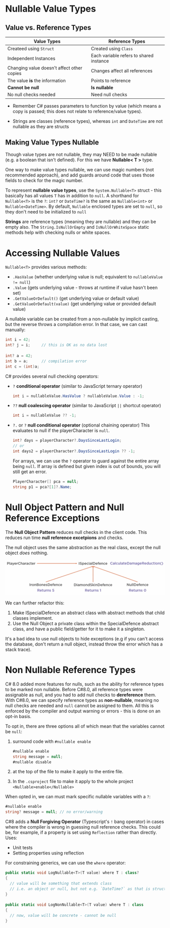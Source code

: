 # Nullable Value Types

## Value vs. Reference Types

| Value Types                                | Reference Types                         |
| ------------------------------------------ | --------------------------------------- |
| Createed using `Struct`                    | Created using `Class`                   |
| Independent Instances                      | Each variable refers to shared instance |
| Changing value doesn't affect other copies | Changes affect all references           |
| The value **is** the information           | Points to reference                     |
| **Cannot be null**                         | **Is nullable**                         |
| No null checks needed                      | Need null checks                        |

- Remember C# passes parameters to function by value (which means a copy is passed; this does not relate to reference/value types).

- Strings are classes (reference types), whereas `int` and `DateTime` are not nullable as they are structs

  

## Making Value Types Nullable

Though value types are not nullable, they may NEED to be made nullable (e.g. a boolean that isn't defined). For this we have **Nullable< T >** type.

One way to make value types nullable, we can use magic numbers (not recommended approach), and add guards around code that uses those fields to check for the magic number.

To represent **nullable value types**, use the `System.Nullable<T>` struct - this basically has all values `T` has in addition to `null`. A shorthand for `Nullable<T>` is the `?`: `int?` or `DateTime?` is the same as `Nullable<int>` or `Nullable<DateTime>`. By default, `Nullable` enclosed types are set to `null`, so they don't need to be initialized to `null`

**Strings** are reference types (meaning they are nullable) and they can be empty also. The `String.IsNullOrEmpty` and `IsNullOrWhiteSpace` static methods help with checking nulls or white spaces.



# Accessing Nullable Values

`Nullable<T>` provides various methods:

- `.HasValue`	(whether underlying value is null; equivalent to `nullableValue != null`)
- `.Value` (gets underlying value - throws at runtime if value hasn't been set)
- `.GetValueOrDefault()` (get underlying value or default value)
- `.GetValueOrDefault(value)` (get underlying value or provided default value)

A nullable variable can be created from a non-nullable by implicit casting, but the reverse throws a compilation error. In that case, we can cast manually:

```C#
int i = 42;
int? j = i;		// this is OK as no data lost

int? a = 42;
int b = a;		// compilation error
int c = (int)a;
```



C# provides several null checking operators:

- `?` **conditional operator** (similar to JavaScript ternary operator)

  ```C#
  int i = nullableValue.HasValue ? nullableValue.Value : -1;
  ```

- `??` **null coalescing operator** (similar to JavaScript `||` shortcut operator)

  ```C#
  int i = nullableValue ?? -1;
  ```

- `?.` or `?` **null conditional operator** (optional chaining operator)
  This evaluates to null if the playerCharacter is `null`.

  ```C#
  int? days = playerCharacter?.DaysSinceLastLogin;
  // or
  int days2 = playerCharacter?.DaysSinceLastLogin ?? -1;
  ```

  For arrays, we can use the `?` operator to guard against the entire array being `null`. If array is defined but given index is out of bounds, you will still get an error.

  ```C#
  PlayerCharacter[] pca = null;
  string p1 = pca?[1]?.Name;
  ```



# Null Object Pattern and Null Reference Exceptions

The **Null Object Pattern** reduces null checks in the client code. This reduces run time **null reference excetpions** and checks.

The null object uses the same abstraction as the real class, except the null object *does* nothing.

![image-20210411114612857](./CSharpNulls.assets/image-20210411114612857.png)

We can further refactor this:

1. Make ISpecialDefence an abstract class with abstract methods that child classes implement.
2. Use the Null Object a private class within the SpecialDefence abstract class, and have a public field/getter for it to make it a singleton.

It's a bad idea to use null objects to hide exceptions (e.g if you can't access the database, don't return a null object, instead throw the error which has a stack trace).



# Non Nullable Reference Types

C# 8.0 added more features for nulls, such as the ability for reference types to be marked non nullable. Before C#8.0, all reference types were assignable as null, and you had to add null checks to **dereference** them. With C#8.0, we can specify reference types as **non-nullable**, meaning no null checks are needed and `null` cannot be assigned to them. All this is enforced by the compiler and output warning or errors - this is done on an opt-in basis.

To opt in, there are three options all of which mean that the variables cannot be `null`:

1. surround code with `#nullable enable`

   ```c#
   #nullable enable
   string message = null;
   #nullable disable
   ```

2. at the top of the file to make it apply to the entire file.

3. In the `.csproject` file to make it apply to the whole project `<Nullable>enable</Nullable>`



When opted in, we can must mark specific nullable variables with a `?`:

```C#
#nullable enable
string? message = null; // no error/warning
```



C#8 adds a **Null Forgiving Operator** (Typescript's `!` bang operator) in cases where the compiler is wrong in guessing null reference checks. This could be, for example, if a property is set using `Reflection` rather than directly. Uses:

- Unit tests
- Setting properties using reflection



For constraining generics, we can use the `where` operator:

```C#
public static void LogNullable<T>(T value) where T : class?
{
  // value will be something that extends class
  // i.e. an object or null, but not e.g. `DateTime?` as that is struct
}

public static void LogNonNullable<T>(T value) where T : class
{
  // now, value will be concrete - cannot be null
}
```



